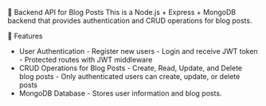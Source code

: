 📝 Backend API for Blog Posts
This is a Node.js + Express + MongoDB backend that provides authentication and CRUD operations for blog posts.

🚀 Features

  * User Authentication
        - Register new users
        - Login and receive JWT token
        - Protected routes with JWT middleware
  * CRUD Operations for Blog Posts
        - Create, Read, Update, and Delete blog posts
        - Only authenticated users can create, update, or delete posts
  * MongoDB Database
        - Stores user information and blog posts.
